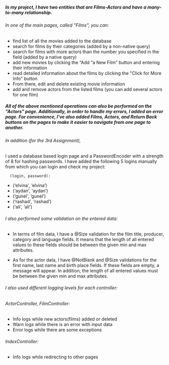 ##### In my project, I have two entities that are Films-Actors and have a many-to-many relationship. 
###### In one of the main pages, called "Films", you can:

* find list of all the movies added to the database
* search for films by their categories (added by a non-native query) 
* search for films with more actors than the number you specified in the field (added by a native query)
* add new movies by clicking the “Add “a New Film” button and entering their information
* read detailed information about the films by clicking the "Click for More Info" button
* From there, edit and delete existing movie information
* add and remove actors from the listed films (you can add  several actors for one film)

##### All of the above mentioned operations can also be performed on the "Actors" page. Additionally, in order to handle my errors, I added an error page. For convenience, I've also added Films, Actors, and Return  Back buttons on the pages to make it easier to navigate from one page to another.





###### In addition (for the 3rd Assignment),
I used a database based login page and a PasswordEncoder with a strength of 8 for hashing passwords. I have added the following 5 logins manually from which you can login and check my project:

      (login, password):

* (‘elvina', ‘elvina’)
* (‘aydan', ‘aydan’)
* (‘gunel', ‘gunel’)
* (‘rashad', ‘rashad’)
* (‘ali', ‘ali’)


###### I also performed some validation on the entered data:

* In terms of film data, I have a @Size validation for the film title, producer, category and language fields. It means that the length of all entered values to these fields should be between the given min and max attributes.

* As for the actor data, I have @NotBlank and @Size validations for the first name, last name and birth place fields. If these fields are empty, a message will appear. In addition, the length of all entered values must be between the given min and max attributes.



###### I also used different logging levels for each controller:
###### ActorController, FilmController:
* Info logs while new actors(films) added or deleted
* Warn logs while there is an error with input data
* Error logs while there are some exceptions

###### IndexController:
* Info logs while redirecting to other pages
